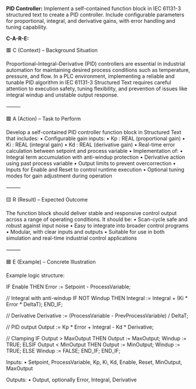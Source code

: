 **PID Controller:**
Implement a self-contained function block in IEC 61131-3 structured text to create a PID controller. Include configurable parameters for proportional, integral, and derivative gains, with error handling and tuning capability.

**C-A-R-E:**

🟥 C (Context) – Background Situation

Proportional–Integral–Derivative (PID) controllers are essential in industrial automation for maintaining desired process conditions such as temperature, pressure, and flow. In a PLC environment, implementing a reliable and tunable PID algorithm in IEC 61131-3 Structured Text requires careful attention to execution safety, tuning flexibility, and prevention of issues like integral windup and unstable output response.

⸻

🟩 A (Action) – Task to Perform

Develop a self-contained PID controller function block in Structured Text that includes:
	•	Configurable gain inputs:
	•	Kp : REAL (proportional gain)
	•	Ki : REAL (integral gain)
	•	Kd : REAL (derivative gain)
	•	Real-time error calculation between setpoint and process variable
	•	Implementation of:
	•	Integral term accumulation with anti-windup protection
	•	Derivative action using past process variable
	•	Output limits to prevent overcorrection
	•	Inputs for Enable and Reset to control runtime execution
	•	Optional tuning modes for gain adjustment during operation

⸻

🟨 R (Result) – Expected Outcome

The function block should deliver stable and responsive control output across a range of operating conditions. It should be:
	•	Scan-cycle safe and robust against input noise
	•	Easy to integrate into broader control programs
	•	Modular, with clear inputs and outputs
	•	Suitable for use in both simulation and real-time industrial control applications

⸻

🟦 E (Example) – Concrete Illustration

Example logic structure:

IF Enable THEN
   Error := Setpoint - ProcessVariable;

   // Integral with anti-windup
   IF NOT Windup THEN
      Integral := Integral + (Ki * Error * DeltaT);
   END_IF;

   // Derivative
   Derivative := (ProcessVariable - PrevProcessVariable) / DeltaT;

   // PID output
   Output := Kp * Error + Integral - Kd * Derivative;

   // Clamping
   IF Output > MaxOutput THEN
      Output := MaxOutput;
      Windup := TRUE;
   ELSIF Output < MinOutput THEN
      Output := MinOutput;
      Windup := TRUE;
   ELSE
      Windup := FALSE;
   END_IF;
END_IF;

Inputs:
	•	Setpoint, ProcessVariable, Kp, Ki, Kd, Enable, Reset, MinOutput, MaxOutput

Outputs:
	•	Output, optionally Error, Integral, Derivative
